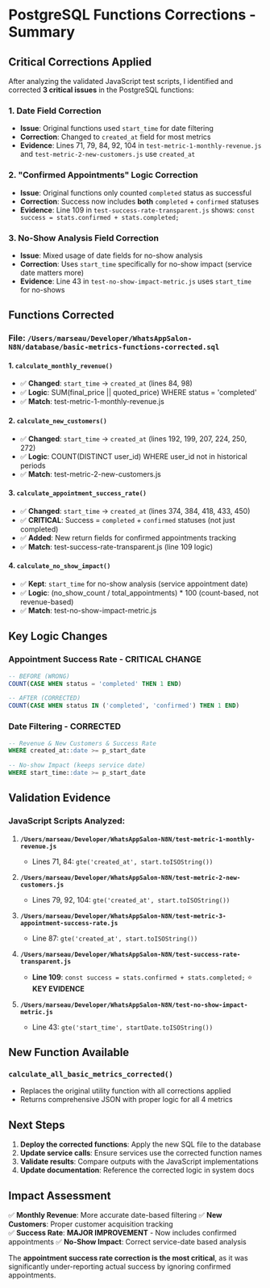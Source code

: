 # PostgreSQL Functions Corrections - Summary

## Critical Corrections Applied

After analyzing the validated JavaScript test scripts, I identified and corrected **3 critical issues** in the PostgreSQL functions:

### 1. **Date Field Correction**
- **Issue**: Original functions used `start_time` for date filtering
- **Correction**: Changed to `created_at` field for most metrics
- **Evidence**: Lines 71, 79, 84, 92, 104 in `test-metric-1-monthly-revenue.js` and `test-metric-2-new-customers.js` use `created_at`

### 2. **"Confirmed Appointments" Logic Correction**
- **Issue**: Original functions only counted `completed` status as successful
- **Correction**: Success now includes **both** `completed` + `confirmed` statuses  
- **Evidence**: Line 109 in `test-success-rate-transparent.js` shows: `const success = stats.confirmed + stats.completed;`

### 3. **No-Show Analysis Field Correction**
- **Issue**: Mixed usage of date fields for no-show analysis
- **Correction**: Uses `start_time` specifically for no-show impact (service date matters more)
- **Evidence**: Line 43 in `test-no-show-impact-metric.js` uses `start_time` for no-shows

## Functions Corrected

### File: `/Users/marseau/Developer/WhatsAppSalon-N8N/database/basic-metrics-functions-corrected.sql`

#### 1. `calculate_monthly_revenue()` 
- ✅ **Changed**: `start_time` → `created_at` (lines 84, 98)
- ✅ **Logic**: SUM(final_price || quoted_price) WHERE status = 'completed'
- ✅ **Match**: test-metric-1-monthly-revenue.js

#### 2. `calculate_new_customers()`
- ✅ **Changed**: `start_time` → `created_at` (lines 192, 199, 207, 224, 250, 272) 
- ✅ **Logic**: COUNT(DISTINCT user_id) WHERE user_id not in historical periods
- ✅ **Match**: test-metric-2-new-customers.js

#### 3. `calculate_appointment_success_rate()`
- ✅ **Changed**: `start_time` → `created_at` (lines 374, 384, 418, 433, 450)
- ✅ **CRITICAL**: Success = `completed` + `confirmed` statuses (not just completed)
- ✅ **Added**: New return fields for confirmed appointments tracking
- ✅ **Match**: test-success-rate-transparent.js (line 109 logic)

#### 4. `calculate_no_show_impact()`
- ✅ **Kept**: `start_time` for no-show analysis (service appointment date)
- ✅ **Logic**: (no_show_count / total_appointments) * 100 (count-based, not revenue-based)
- ✅ **Match**: test-no-show-impact-metric.js

## Key Logic Changes

### Appointment Success Rate - CRITICAL CHANGE
```sql
-- BEFORE (WRONG)
COUNT(CASE WHEN status = 'completed' THEN 1 END)

-- AFTER (CORRECTED) 
COUNT(CASE WHEN status IN ('completed', 'confirmed') THEN 1 END)
```

### Date Filtering - CORRECTED
```sql
-- Revenue & New Customers & Success Rate
WHERE created_at::date >= p_start_date

-- No-show Impact (keeps service date)  
WHERE start_time::date >= p_start_date
```

## Validation Evidence

### JavaScript Scripts Analyzed:
1. **`/Users/marseau/Developer/WhatsAppSalon-N8N/test-metric-1-monthly-revenue.js`**
   - Lines 71, 84: `gte('created_at', start.toISOString())`

2. **`/Users/marseau/Developer/WhatsAppSalon-N8N/test-metric-2-new-customers.js`** 
   - Lines 79, 92, 104: `gte('created_at', start.toISOString())`

3. **`/Users/marseau/Developer/WhatsAppSalon-N8N/test-metric-3-appointment-success-rate.js`**
   - Line 87: `gte('created_at', start.toISOString())`

4. **`/Users/marseau/Developer/WhatsAppSalon-N8N/test-success-rate-transparent.js`**
   - **Line 109**: `const success = stats.confirmed + stats.completed;` ⭐ **KEY EVIDENCE**

5. **`/Users/marseau/Developer/WhatsAppSalon-N8N/test-no-show-impact-metric.js`**
   - Line 43: `gte('start_time', startDate.toISOString())`

## New Function Available

### `calculate_all_basic_metrics_corrected()`
- Replaces the original utility function with all corrections applied
- Returns comprehensive JSON with proper logic for all 4 metrics

## Next Steps

1. **Deploy the corrected functions**: Apply the new SQL file to the database
2. **Update service calls**: Ensure services use the corrected function names
3. **Validate results**: Compare outputs with the JavaScript implementations
4. **Update documentation**: Reference the corrected logic in system docs

## Impact Assessment

✅ **Monthly Revenue**: More accurate date-based filtering
✅ **New Customers**: Proper customer acquisition tracking  
✅ **Success Rate**: **MAJOR IMPROVEMENT** - Now includes confirmed appointments
✅ **No-Show Impact**: Correct service-date based analysis

The **appointment success rate correction is the most critical**, as it was significantly under-reporting actual success by ignoring confirmed appointments.